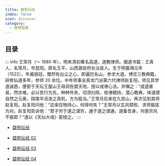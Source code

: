 ```yaml
---
title: 碧苑坛经
index: false
icon: discover
category:
  - 使用指南
---
```


## 目录

::: info
王常月（～ 1680 年），明末清初著名高道，道教律师。据道书载：王真人，名常月，号昆阳。原名王平，山西潞安府长治县人。生于明嘉靖元年（1522）。年甫弱冠，慨然有出尘之心，即遍历名山，参求大道。博览三教典籍，研修仙道多年，参师 20 余位。中年师事全真龙门派第六代律师赵复阳，师见其学道诚恳，便密于天坛王屋山王母洞告盟天地，授以戒律心法。并嘱之：“成道甚易，然亦难，必以苦行为先，种种外务，切须扫除，依律精持，潜心教典，体道德自然之元奥，探南华活泼之真机，方为稳当。”王常月后来在九宫山，再次见到其师赵复阳。赵复阳问他：“迩来应物持心，何得何失？”王常月以玄风颓败、求师振拔为对。赵复阳告诉他：“君子穷于道之谓穷，通于道之谓通，道备吾身，何患宗风不振耶？”遂以《天仙大戒》密授之。
:::

- [碧苑坛经](碧苑坛经.md)

- [碧苑坛经 02](碧苑坛经02.md)

- [碧苑坛经 03](碧苑坛经03.md)

- [碧苑坛经 04](碧苑坛经04.md)
